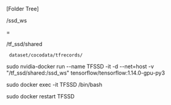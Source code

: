 [Folder Tree]

/ssd_ws

=

/tf_ssd/shared

     dataset/cocodata/tfrecords/
     
<tfssd>
     
sudo nvidia-docker run --name TFSSD -it -d --net=host -v "/tf_ssd/shared:/ssd_ws" tensorflow/tensorflow:1.14.0-gpu-py3

sudo docker exec -it TFSSD /bin/bash

sudo docker restart TFSSD
